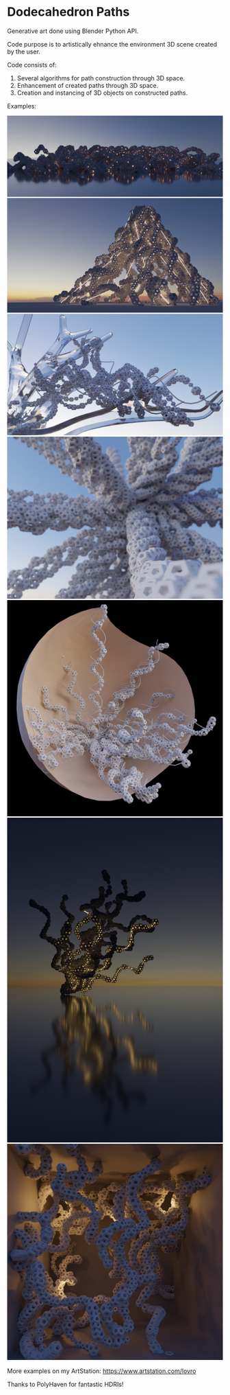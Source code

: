 
# Dodecahedron Paths

Generative art done using Blender Python API.

Code purpose is to artistically ehnance the environment 3D scene created by the user.

Code consists of:
1. Several algorithms for path construction through 3D space.
2. Enhancement of created paths through 3D space.
3. Creation and instancing of 3D objects on constructed paths.

Examples:

![](img/ref10_230spp_denoise.png)
![](img/ref1_180spp_denoise.png)
![](img/ref1_denoise.png)
![](img/ref2_100spp_denoise.png)
![](img/ref2_60spp_denoise.png)
![](img/ref6_1000spp_denoise.png)
![](img/ref6_200spp_denoise.png)

More examples on my ArtStation: https://www.artstation.com/lovro

Thanks to PolyHaven for fantastic HDRIs!
